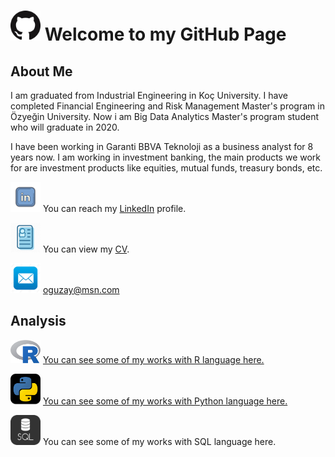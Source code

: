 # <img src="GitHub.png" width="48"> Welcome to my GitHub Page

## About Me

I am graduated from Industrial Engineering in Koç University. I have completed Financial Engineering and Risk Management Master's program in Özyeğin University. Now i am Big Data Analytics Master's program student who will graduate in 2020.

I have been working in Garanti BBVA Teknoloji as a business analyst for 8 years now. I am working in investment banking, the main products we work for are investment products like equities, mutual funds, treasury bonds, etc.

<img src="linkedin.png" width="48"> You can reach my [LinkedIn](https://www.linkedin.com/in/o%C4%9Fuz-ay-7b01b022/) profile.

<img src="cv.png" width="48"> You can view my [CV](OguzAy-CV.pdf).

<img src="mail.jpg" width="48"> oguzay@msn.com



## Analysis

<img src="r.png" width="48"> [You can see some of my works with R language here.](https://oguzayy.github.io/r/)

<img src="python.png" width="48"> [You can see some of my works with Python language here.](https://oguzayy.github.io/python/)

<img src="sql.jpg" width="48"> You can see some of my works with SQL language here.
